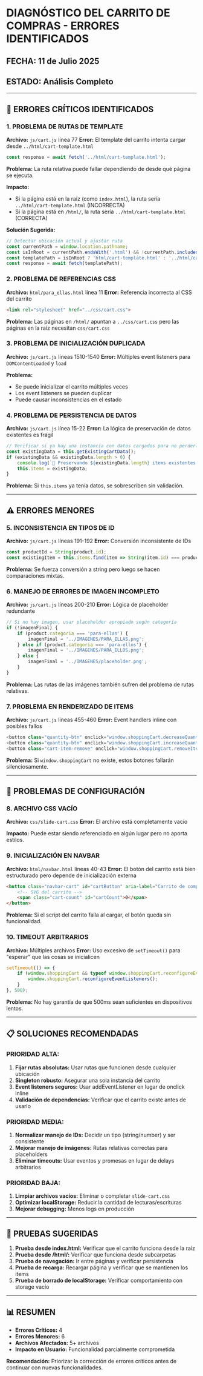 # DIAGNÓSTICO DEL CARRITO DE COMPRAS - ERRORES IDENTIFICADOS

## FECHA: 11 de Julio 2025
## ESTADO: Análisis Completo

---

## 🚨 ERRORES CRÍTICOS IDENTIFICADOS

### 1. **PROBLEMA DE RUTAS DE TEMPLATE**
**Archivo:** `js/cart.js` línea 77
**Error:** El template del carrito intenta cargar desde `../html/cart-template.html`
```javascript
const response = await fetch('../html/cart-template.html');
```

**Problema:** La ruta relativa puede fallar dependiendo de desde qué página se ejecuta.

**Impacto:** 
- Si la página está en la raíz (como `index.html`), la ruta sería `../html/cart-template.html` (INCORRECTA)
- Si la página está en `/html/`, la ruta sería `../html/cart-template.html` (CORRECTA)

**Solución Sugerida:**
```javascript
// Detectar ubicación actual y ajustar ruta
const currentPath = window.location.pathname;
const isInRoot = currentPath.endsWith('.html') && !currentPath.includes('/html/');
const templatePath = isInRoot ? 'html/cart-template.html' : '../html/cart-template.html';
const response = await fetch(templatePath);
```

### 2. **PROBLEMA DE REFERENCIAS CSS**
**Archivo:** `html/para_ellas.html` línea 11
**Error:** Referencia incorrecta al CSS del carrito
```html
<link rel="stylesheet" href="../css/cart.css">
```

**Problema:** Las páginas en `/html/` apuntan a `../css/cart.css` pero las páginas en la raíz necesitan `css/cart.css`

### 3. **PROBLEMA DE INICIALIZACIÓN DUPLICADA**
**Archivo:** `js/cart.js` líneas 1510-1540
**Error:** Múltiples event listeners para `DOMContentLoaded` y `load`

**Problema:** 
- Se puede inicializar el carrito múltiples veces
- Los event listeners se pueden duplicar
- Puede causar inconsistencias en el estado

### 4. **PROBLEMA DE PERSISTENCIA DE DATOS**
**Archivo:** `js/cart.js` línea 15-22
**Error:** La lógica de preservación de datos existentes es frágil

```javascript
// Verificar si ya hay una instancia con datos cargados para no perderlos
const existingData = this.getExistingCartData();
if (existingData && existingData.length > 0) {
    console.log(`🔄 Preservando ${existingData.length} items existentes en el carrito`);
    this.items = existingData;
}
```

**Problema:** Si `this.items` ya tenía datos, se sobrescriben sin validación.

---

## ⚠️ ERRORES MENORES

### 5. **INCONSISTENCIA EN TIPOS DE ID**
**Archivo:** `js/cart.js` líneas 191-192
**Error:** Conversión inconsistente de IDs
```javascript
const productId = String(product.id);
const existingItem = this.items.find(item => String(item.id) === productId);
```

**Problema:** Se fuerza conversión a string pero luego se hacen comparaciones mixtas.

### 6. **MANEJO DE ERRORES DE IMAGEN INCOMPLETO**
**Archivo:** `js/cart.js` líneas 200-210
**Error:** Lógica de placeholder redundante
```javascript
// Si no hay imagen, usar placeholder apropiado según categoría
if (!imagenFinal) {
    if (product.categoria === 'para-ellas') {
        imagenFinal = '../IMAGENES/PARA_ELLAS.png';
    } else if (product.categoria === 'para-ellos') {
        imagenFinal = '../IMAGENES/PARA_ELLOS.png';
    } else {
        imagenFinal = '../IMAGENES/placeholder.png';
    }
}
```

**Problema:** Las rutas de las imágenes también sufren del problema de rutas relativas.

### 7. **PROBLEMA EN RENDERIZADO DE ITEMS**
**Archivo:** `js/cart.js` líneas 455-460
**Error:** Event handlers inline con posibles fallos
```javascript
<button class="quantity-btn" onclick="window.shoppingCart.decreaseQuantity('${item.id}')" ${item.quantity <= 1 ? 'disabled' : ''}>-</button>
<button class="quantity-btn" onclick="window.shoppingCart.increaseQuantity('${item.id}')">+</button>
<button class="cart-item-remove" onclick="window.shoppingCart.removeItem('${item.id}')" title="Eliminar producto">
```

**Problema:** Si `window.shoppingCart` no existe, estos botones fallarán silenciosamente.

---

## 🔧 PROBLEMAS DE CONFIGURACIÓN

### 8. **ARCHIVO CSS VACÍO**
**Archivo:** `css/slide-cart.css`
**Error:** El archivo está completamente vacío

**Impacto:** Puede estar siendo referenciado en algún lugar pero no aporta estilos.

### 9. **INICIALIZACIÓN EN NAVBAR**
**Archivo:** `html/navbar.html` líneas 40-43
**Error:** El botón del carrito está bien estructurado pero depende de inicialización externa

```html
<button class="navbar-cart" id="cartButton" aria-label="Carrito de compras">
    <!-- SVG del carrito -->
    <span class="cart-count" id="cartCount">0</span>
</button>
```

**Problema:** Si el script del carrito falla al cargar, el botón queda sin funcionalidad.

### 10. **TIMEOUT ARBITRARIOS**
**Archivo:** Múltiples archivos
**Error:** Uso excesivo de `setTimeout()` para "esperar" que las cosas se inicialicen

```javascript
setTimeout(() => {
    if (window.shoppingCart && typeof window.shoppingCart.reconfigureEventListeners === 'function') {
        window.shoppingCart.reconfigureEventListeners();
    }
}, 500);
```

**Problema:** No hay garantía de que 500ms sean suficientes en dispositivos lentos.

---

## 📋 SOLUCIONES RECOMENDADAS

### **PRIORIDAD ALTA:**
1. **Fijar rutas absolutas:** Usar rutas que funcionen desde cualquier ubicación
2. **Singleton robusto:** Asegurar una sola instancia del carrito
3. **Event listeners seguros:** Usar addEventListener en lugar de onclick inline
4. **Validación de dependencias:** Verificar que el carrito existe antes de usarlo

### **PRIORIDAD MEDIA:**
1. **Normalizar manejo de IDs:** Decidir un tipo (string/number) y ser consistente
2. **Mejorar manejo de imágenes:** Rutas relativas correctas para placeholders
3. **Eliminar timeouts:** Usar eventos y promesas en lugar de delays arbitrarios

### **PRIORIDAD BAJA:**
1. **Limpiar archivos vacíos:** Eliminar o completar `slide-cart.css`
2. **Optimizar localStorage:** Reducir la cantidad de lecturas/escrituras
3. **Mejorar debugging:** Menos logs en producción

---

## 🧪 PRUEBAS SUGERIDAS

1. **Prueba desde index.html:** Verificar que el carrito funciona desde la raíz
2. **Prueba desde /html/:** Verificar que funciona desde subcarpetas
3. **Prueba de navegación:** Ir entre páginas y verificar persistencia
4. **Prueba de recarga:** Recargar página y verificar que se mantienen los items
5. **Prueba de borrado de localStorage:** Verificar comportamiento con storage vacío

---

## 📊 RESUMEN
- **Errores Críticos:** 4
- **Errores Menores:** 6
- **Archivos Afectados:** 5+ archivos
- **Impacto en Usuario:** Funcionalidad parcialmente comprometida

**Recomendación:** Priorizar la corrección de errores críticos antes de continuar con nuevas funcionalidades.
